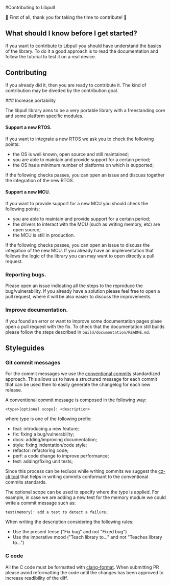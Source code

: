 #Contributing to Libpull

🚀 First of all, thank you for taking the time to contribute! 🚀

## What should I know before I get started?

If you want to contribute to Libpull you should have understand the
basics of the library. To do it a good approach is to read the
documentation and follow the tutorial to test it on a real device.

## Contributing

If you already did it, then you are ready to contribute it. 
The kind of contribution may be diveded by the contribution
goal.

### Increase portability

The libpull library aims to be a very portable library with a
freestanding core and some platform specific modules.

#### Support a new RTOS.

If you want to integrate a new RTOS we ask you to check
the following points:

- the OS is well known, open source and still maintained;
- you are able to maintain and provide support for a certain period;
- the OS has a minimum number of platforms on which is supported;

If the following checks passes, you can open an issue and discuss
together the integration of the new RTOS.

#### Support a new MCU.

If you want to provide support for a new MCU you should check the
following points:

- you are able to maintain and provide support for a certain period;
- the drivers to interact with the MCU (such as writing memory, etc)
are open source;
- the MCU is still in production.

If the following checks passes, you can open an issue to discuss
the integation of the new MCU. If you already have an implementation
that follows the logic of the library you can may want to open directly
a pull request.

### Reporting bugs.

Please open an issue indicating all the steps
to the reproduce the bug/vulnerability. If you
already have a solution please feel free to open
a pull request, where it will be also easier to
discuss the improvements.

### Improve documentation.

If you found an error or want to improve some documentation
pages plase open a pull request with the fix. To check that
the documentation still builds please follow the steps described
in `build/documentation/README.md`.

## Styleguides

### Git commit messages

For the commit messages we use the
[conventional commits](https://conventionalcommits.org)
standardized approach.
This allows us to have a structured message for each commit
that can be used then to easily generate the changelog for
each new release.

A conventional commit message is composed in the following way:

    <type>[optional scope]: <description>

where type is one of the following prefix:

- feat: introducing a new feature;
- fix: fixing a bug/vulnerability;
- docs: adding/improving documentation;
- style: fixing indentation/code style;
- refactor: refactoring code;
- perf: a code change to improve performance;
- test: adding/fixing unit tests;

Since this process can be tediuos while writing commits we
suggest the [cz-cli tool](https://github.com/commitizen/cz-cli)
that helps in writing commits conformant to the conventional
commits standards.

The optional scope can be used to specify where the type is applied.
For example, in case we are adding a new test for the memory module
we could write a commit message such as:

    test(memory): add a test to detect a failure;

When writing the description considering the following rules:

- Use the present tense ("Fix bug" and not "Fixed bug")
- Use the imperative mood ("Teach library to..." and not "Teaches library to...")

### C code

All the C code must be formatted with [clang-format](https://clang.llvm.org/docs/ClangFormat.html). When submitting PR please avoid reformatting the code until the changes has been approved to increase readibility of the diff.

